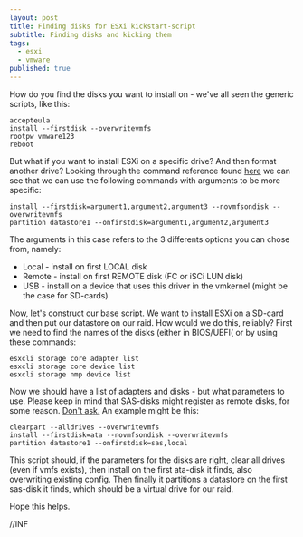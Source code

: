 ```yaml
---
layout: post
title: Finding disks for ESXi kickstart-script
subtitle: Finding disks and kicking them
tags:
  - esxi
  - vmware
published: true
---
```


How do you find the disks you want to install on - we've all seen the generic scripts, like this:

~~~
accepteula
install --firstdisk --overwritevmfs
rootpw vmware123
reboot
~~~

But what if you want to install ESXi on a specific drive? And then format another drive? Looking through the command reference found [here](https://kb.vmware.com/s/article/2004582) we can see that we can use the following commands with arguments to be more specific:

~~~
install --firstdisk=argument1,argument2,argument3 --novmfsondisk --overwritevmfs
partition datastore1 --onfirstdisk=argument1,argument2,argument3
~~~

The arguments in this case refers to the 3 differents options you can chose from, namely:

- Local - install on first LOCAL disk
- Remote - install on first REMOTE disk (FC or iSCi LUN disk)
- USB - install on a device that uses this driver in the vmkernel (might be the case for SD-cards)

Now, let's construct our base script. We want to install ESXi on a SD-card and then put our datastore on our raid. How would we do this, reliably? First we need to find the names of the disks (either in BIOS/UEFI( or by using these commands:

~~~
esxcli storage core adapter list
esxcli storage core device list
esxcli storage nmp device list
~~~

Now we should have a list of adapters and disks - but what parameters to use. Please keep in mind that SAS-disks might register as remote disks, for some reason. [Don't ask.](https://kb.vmware.com/s/article/1027819)
An example might be this:

~~~
clearpart --alldrives --overwritevmfs
install --firstdisk=ata --novmfsondisk --overwritevmfs
partition datastore1 --onfirstdisk=sas,local
~~~

This script should, if the parameters for the disks are right, clear all drives (even if vmfs exists), then install on the first ata-disk it finds, also overwriting existing config. Then finally it partitions a datastore on the first sas-disk it finds, which should be a virtual drive for our raid.

Hope this helps.

//INF


